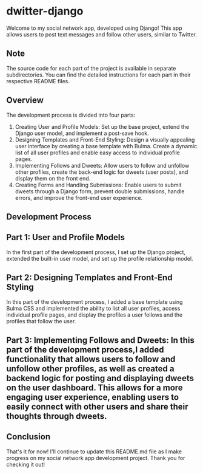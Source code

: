 # dwitter-django

Welcome to my social network app, developed using Django! This app allows users to post text messages and follow other users, similar to Twitter.

## Note 
The source code for each part of the project is available in separate subdirectories. You can find the detailed instructions for each part in their respective README files.

## Overview

The development process is divided into four parts:

1. Creating User and Profile Models: Set up the base project, extend the Django user model, and implement a post-save hook.
2. Designing Templates and Front-End Styling: Design a visually appealing user interface by creating a base template with Bulma. Create a dynamic list of all user profiles and enable easy access to individual profile pages.
3. Implementing Follows and Dweets: Allow users to follow and unfollow other profiles, create the back-end logic for dweets (user posts), and display them on the front end.
4. Creating Forms and Handling Submissions: Enable users to submit dweets through a Django form, prevent double submissions, handle errors, and improve the front-end user experience.

## Development Process

## Part 1: User and Profile Models

In the first part of the development process, I set up the Django project, extended the built-in user model, and set up the profile relationship model.

## Part 2: Designing Templates and Front-End Styling

In this part of the development process, I added a base template using Bulma CSS and implemented the ability to list all user profiles, access individual profile pages, and display the profiles a user follows and the profiles that follow the user.

## Part 3: Implementing Follows and Dweets: In this part of the development process,I added functionality that allows users to follow and unfollow other profiles, as well as created a backend logic for posting and displaying dweets on the user dashboard. This allows for a more engaging user experience, enabling users to easily connect with other users and share their thoughts through dweets.

## Conclusion

That's it for now! I'll continue to update this README.md file as I make progress on my social network app development project. Thank you for checking it out!
